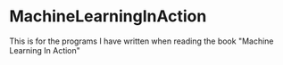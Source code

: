 # MachineLearningInAction
This is for the programs I have written when reading the book "Machine Learning In Action"
